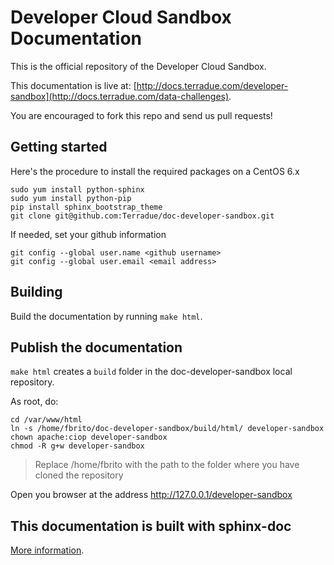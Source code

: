 # Developer Cloud Sandbox Documentation

This is the official repository of the Developer Cloud Sandbox. 

This documentation is live at:
[http://docs.terradue.com/developer-sandbox](http://docs.terradue.com/data-challenges).

You are encouraged to fork this repo and send us pull requests!

## Getting started

Here's the procedure to install the required packages on a CentOS 6.x

```
sudo yum install python-sphinx
sudo yum install python-pip
pip install sphinx_bootstrap_theme
git clone git@github.com:Terradue/doc-developer-sandbox.git
```

If needed, set your github information

```
git config --global user.name <github username>
git config --global user.email <email address>
```

## Building

Build the documentation by running ``make html``.

## Publish the documentation

``make html`` creates a ``build`` folder in the doc-developer-sandbox local repository.

As root, do:

```
cd /var/www/html
ln -s /home/fbrito/doc-developer-sandbox/build/html/ developer-sandbox
chown apache:ciop developer-sandbox
chmod -R g+w developer-sandbox
```
> Replace /home/fbrito with the path to the folder where you have cloned the repository

Open you browser at the address http://127.0.0.1/developer-sandbox

## This documentation is built with sphinx-doc

[More information](http://sphinx-doc.org/).

